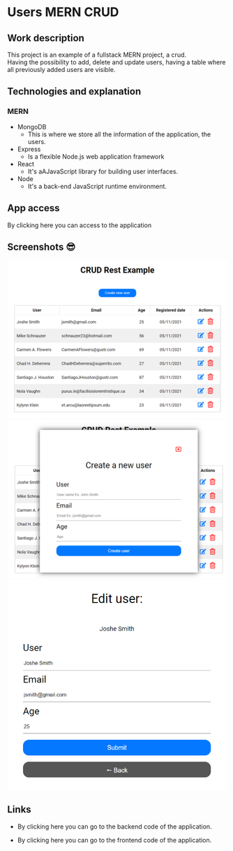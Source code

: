 # Users MERN CRUD

## Work description
This project is an example of a fullstack MERN project, a crud. <br>
Having the possibility to add, delete and update users, having a table where all previously added users are visible.

## Technologies and explanation
### MERN
- MongoDB
    - This is where we store all the information of the application, the users.
- Express
    - Is a flexible Node.js web application framework 
- React
    - It's aAJavaScript library for building user interfaces.
- Node
    - It's a back-end JavaScript runtime environment.

## App access
By clicking here you can access to the application

## Screenshots :sunglasses:
![Main app](https://raw.githubusercontent.com/ShiWonWan/Users_MERN_CRUD/main/screenshots/main.png)
![New user](https://raw.githubusercontent.com/ShiWonWan/Users_MERN_CRUD/main/screenshots/new%20user.png)
![Edit a user](https://raw.githubusercontent.com/ShiWonWan/Users_MERN_CRUD/main/screenshots/edit%20user.png)
## Links
- By clicking here you can go to the backend code of the application.

- By clicking here you can go to the frontend code of the application.
